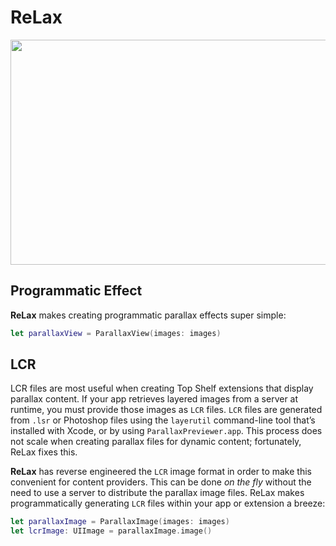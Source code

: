# ReLax

<p align="center">
  <img src="demo.gif" width="640" height="360" />
</p>

## Programmatic Effect

**ReLax** makes creating programmatic parallax effects super simple:

```swift
let parallaxView = ParallaxView(images: images)
```

## LCR

LCR files are most useful when creating Top Shelf extensions that display parallax content. If your app retrieves layered images from a server at runtime, you must provide those images as `LCR` files. `LCR` files are generated from `.lsr` or Photoshop files using the `layerutil` command-line tool that’s installed with Xcode, or by using `ParallaxPreviewer.app`. This process does not scale when creating parallax files for dynamic content; fortunately, ReLax fixes this.

**ReLax** has reverse engineered the `LCR` image format in order to make this convenient for content providers. This can be done _on the fly_ without the need to use a server to distribute the parallax image files. ReLax makes programmatically generating `LCR` files within your app or extension a breeze:

```swift
let parallaxImage = ParallaxImage(images: images)
let lcrImage: UIImage = parallaxImage.image()
```
